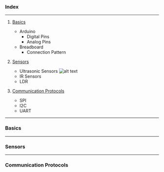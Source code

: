 ### Index
***
1.  [Basics](#Basics)
    * Arduino
        * Digital Pins
        * Analog Pins
    * Breadboard
        * Connection Pattern

2. [Sensors](#Sensors)
    * Ultrasonic Sensors 
      ![alt text](https://encrypted-tbn0.gstatic.com/images?q=tbn%3AANd9GcSALfWqBQzkA5wgHbDdTTROexsRL5LunH6pcaDf7vKEQWse6gId)
    * IR Sensors
    * LDR

3.  [Communication Protocols](#Communication-Protocols)
    * SPI
    * I2C
    * UART
***
### Basics 

***
### Sensors

***
### Communication Protocols

